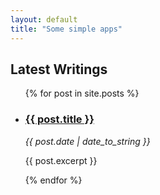 ```yaml
---
layout: default
title: "Some simple apps"
---
```

## Latest Writings
<ul>
  {% for post in site.posts %}
    <li><h3><a href="{{ post.url }}">{{ post.title }}</a></h3><p><em>{{ post.date | date_to_string }}</em></p><p>{{ post.excerpt }}</p></li>
  {% endfor %}
</ul>
